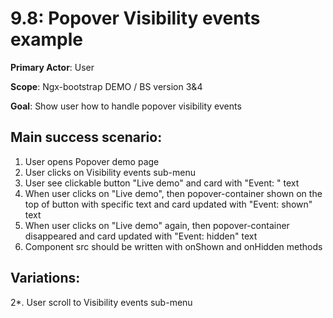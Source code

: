 9.8: Popover Visibility events example
======================================
**Primary Actor**: User

**Scope**: Ngx-bootstrap DEMO / BS version 3&4

**Goal**: Show user how to handle popover visibility events

Main success scenario:
----------------------
1. User opens Popover demo page
2. User clicks on Visibility events sub-menu
3. User see clickable button "Live demo" and card with "Event: " text
4. When user clicks on "Live demo", then popover-container shown on the top of button with specific text and card updated with "Event: shown" text
5. When user clicks on "Live demo" again, then popover-container disappeared and card updated with "Event: hidden" text
6. Component src should be written with onShown and onHidden methods

Variations:
-----------
2*. User scroll to Visibility events sub-menu
